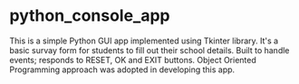 # python_console_app
This is a simple Python GUI app implemented using Tkinter library.
It's a basic survay form for students to fill out their school details.
Built to handle events; responds to RESET, OK and EXIT buttons.
Object Oriented Programming approach was adopted in developing this app.

